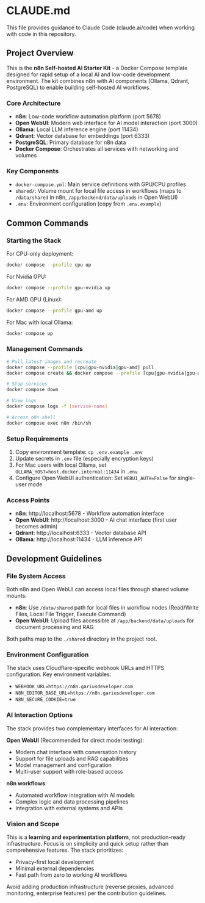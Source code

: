 # CLAUDE.md

This file provides guidance to Claude Code (claude.ai/code) when working with code in this repository.

## Project Overview

This is the **n8n Self-hosted AI Starter Kit** - a Docker Compose template designed for rapid setup of a local AI and low-code development environment. The kit combines n8n with AI components (Ollama, Qdrant, PostgreSQL) to enable building self-hosted AI workflows.

### Core Architecture

- **n8n**: Low-code workflow automation platform (port 5678)
- **Open WebUI**: Modern web interface for AI model interaction (port 3000)
- **Ollama**: Local LLM inference engine (port 11434) 
- **Qdrant**: Vector database for embeddings (port 6333)
- **PostgreSQL**: Primary database for n8n data
- **Docker Compose**: Orchestrates all services with networking and volumes

### Key Components

- `docker-compose.yml`: Main service definitions with GPU/CPU profiles
- `shared/`: Volume mount for local file access in workflows (maps to `/data/shared` in n8n, `/app/backend/data/uploads` in Open WebUI)
- `.env`: Environment configuration (copy from `.env.example`)

## Common Commands

### Starting the Stack

For CPU-only deployment:
```bash
docker compose --profile cpu up
```

For Nvidia GPU:
```bash
docker compose --profile gpu-nvidia up
```

For AMD GPU (Linux):
```bash
docker compose --profile gpu-amd up
```

For Mac with local Ollama:
```bash
docker compose up
```

### Management Commands

```bash
# Pull latest images and recreate
docker compose --profile [cpu|gpu-nvidia|gpu-amd] pull
docker compose create && docker compose --profile [cpu|gpu-nvidia|gpu-amd] up

# Stop services
docker compose down

# View logs
docker compose logs -f [service-name]

# Access n8n shell
docker compose exec n8n /bin/sh
```

### Setup Requirements

1. Copy environment template: `cp .env.example .env`
2. Update secrets in `.env` file (especially encryption keys)
3. For Mac users with local Ollama, set `OLLAMA_HOST=host.docker.internal:11434` in `.env`
4. Configure Open WebUI authentication: Set `WEBUI_AUTH=False` for single-user mode

### Access Points

- **n8n**: http://localhost:5678 - Workflow automation interface
- **Open WebUI**: http://localhost:3000 - AI chat interface (first user becomes admin)
- **Qdrant**: http://localhost:6333 - Vector database API
- **Ollama**: http://localhost:11434 - LLM inference API

## Development Guidelines

### File System Access

Both n8n and Open WebUI can access local files through shared volume mounts:
- **n8n**: Use `/data/shared` path for local files in workflow nodes (Read/Write Files, Local File Trigger, Execute Command)
- **Open WebUI**: Upload files accessible at `/app/backend/data/uploads` for document processing and RAG

Both paths map to the `./shared` directory in the project root.

### Environment Configuration

The stack uses Cloudflare-specific webhook URLs and HTTPS configuration. Key environment variables:
- `WEBHOOK_URL=https://n8n.gariusdeveloper.com` 
- `N8N_EDITOR_BASE_URL=https://n8n.gariusdeveloper.com`
- `N8N_SECURE_COOKIE=true`

### AI Interaction Options

The stack provides two complementary interfaces for AI interaction:

**Open WebUI** (Recommended for direct model testing):
- Modern chat interface with conversation history
- Support for file uploads and RAG capabilities  
- Model management and configuration
- Multi-user support with role-based access

**n8n workflows**:
- Automated workflow integration with AI models
- Complex logic and data processing pipelines
- Integration with external systems and APIs

### Vision and Scope

This is a **learning and experimentation platform**, not production-ready infrastructure. Focus is on simplicity and quick setup rather than comprehensive features. The stack prioritizes:
- Privacy-first local development
- Minimal external dependencies
- Fast path from zero to working AI workflows

Avoid adding production infrastructure (reverse proxies, advanced monitoring, enterprise features) per the contribution guidelines.